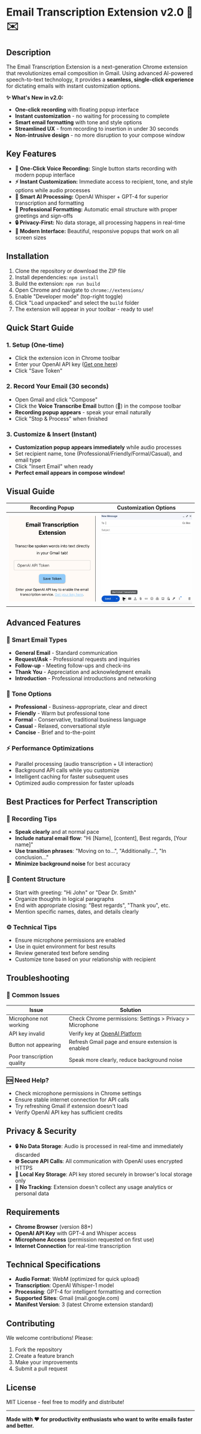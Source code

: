 # Email Transcription Extension v2.0 🎤✉️

## Description
The Email Transcription Extension is a next-generation Chrome extension that revolutionizes email composition in Gmail. Using advanced AI-powered speech-to-text technology, it provides a **seamless, single-click experience** for dictating emails with instant customization options.

**✨ What's New in v2.0:**
- **One-click recording** with floating popup interface
- **Instant customization** - no waiting for processing to complete
- **Smart email formatting** with tone and style options
- **Streamlined UX** - from recording to insertion in under 30 seconds
- **Non-intrusive design** - no more disruption to your compose window

## Key Features
- **🎯 One-Click Voice Recording:** Single button starts recording with modern popup interface
- **⚡ Instant Customization:** Immediate access to recipient, tone, and style options while audio processes
- **🧠 Smart AI Processing:** OpenAI Whisper + GPT-4 for superior transcription and formatting
- **🎨 Professional Formatting:** Automatic email structure with proper greetings and sign-offs
- **🔒 Privacy-First:** No data storage, all processing happens in real-time
- **📱 Modern Interface:** Beautiful, responsive popups that work on all screen sizes

## Installation
1. Clone the repository or download the ZIP file
2. Install dependencies: `npm install`
3. Build the extension: `npm run build`
4. Open Chrome and navigate to `chrome://extensions/`
5. Enable "Developer mode" (top-right toggle)
6. Click "Load unpacked" and select the `build` folder
7. The extension will appear in your toolbar - ready to use!

## Quick Start Guide

### 1. **Setup (One-time)**
- Click the extension icon in Chrome toolbar
- Enter your OpenAI API key ([Get one here](https://platform.openai.com/account/api-keys))
- Click "Save Token"

### 2. **Record Your Email (30 seconds)**
- Open Gmail and click "Compose"
- Click the **Voice Transcribe Email** button (🎤) in the compose toolbar
- **Recording popup appears** - speak your email naturally
- Click "Stop & Process" when finished

### 3. **Customize & Insert (Instant)**
- **Customization popup appears immediately** while audio processes
- Set recipient name, tone (Professional/Friendly/Formal/Casual), and email type
- Click "Insert Email" when ready
- **Perfect email appears in compose window!**

## Visual Guide

| Recording Popup | Customization Options |
|:---------------:|:--------------------:|
| ![Recording Interface](public/icons/popup_visual.png) | ![Customization Panel](public/icons/icons_visual.png) |

## Advanced Features

### 🎯 **Smart Email Types**
- **General Email** - Standard communication
- **Request/Ask** - Professional requests and inquiries  
- **Follow-up** - Meeting follow-ups and check-ins
- **Thank You** - Appreciation and acknowledgment emails
- **Introduction** - Professional introductions and networking

### 🎨 **Tone Options**
- **Professional** - Business-appropriate, clear and direct
- **Friendly** - Warm but professional tone
- **Formal** - Conservative, traditional business language
- **Casual** - Relaxed, conversational style
- **Concise** - Brief and to-the-point

### ⚡ **Performance Optimizations**
- Parallel processing (audio transcription + UI interaction)
- Background API calls while you customize
- Intelligent caching for faster subsequent uses
- Optimized audio compression for faster uploads

## Best Practices for Perfect Transcription

### 🎤 **Recording Tips**
- **Speak clearly** and at normal pace
- **Include natural email flow**: "Hi [Name], [content], Best regards, [Your name]"
- **Use transition phrases**: "Moving on to...", "Additionally...", "In conclusion..."
- **Minimize background noise** for best accuracy

### 📝 **Content Structure**
- Start with greeting: "Hi John" or "Dear Dr. Smith"
- Organize thoughts in logical paragraphs
- End with appropriate closing: "Best regards", "Thank you", etc.
- Mention specific names, dates, and details clearly

### ⚙️ **Technical Tips**
- Ensure microphone permissions are enabled
- Use in quiet environment for best results
- Review generated text before sending
- Customize tone based on your relationship with recipient

## Troubleshooting

### 🔧 **Common Issues**
| Issue | Solution |
|-------|----------|
| Microphone not working | Check Chrome permissions: Settings > Privacy > Microphone |
| API key invalid | Verify key at [OpenAI Platform](https://platform.openai.com/account/api-keys) |
| Button not appearing | Refresh Gmail page and ensure extension is enabled |
| Poor transcription quality | Speak more clearly, reduce background noise |

### 🆘 **Need Help?**
- Check microphone permissions in Chrome settings
- Ensure stable internet connection for API calls
- Try refreshing Gmail if extension doesn't load
- Verify OpenAI API key has sufficient credits

## Privacy & Security

- **🔒 No Data Storage**: Audio is processed in real-time and immediately discarded
- **🌐 Secure API Calls**: All communication with OpenAI uses encrypted HTTPS
- **🔑 Local Key Storage**: API key stored securely in browser's local storage only
- **📱 No Tracking**: Extension doesn't collect any usage analytics or personal data

## Requirements

- **Chrome Browser** (version 88+)
- **OpenAI API Key** with GPT-4 and Whisper access
- **Microphone Access** (permission requested on first use)
- **Internet Connection** for real-time transcription

## Technical Specifications

- **Audio Format**: WebM (optimized for quick upload)
- **Transcription**: OpenAI Whisper-1 model
- **Processing**: GPT-4 for intelligent formatting and correction
- **Supported Sites**: Gmail (mail.google.com)
- **Manifest Version**: 3 (latest Chrome extension standard)

## Contributing

We welcome contributions! Please:
1. Fork the repository
2. Create a feature branch
3. Make your improvements
4. Submit a pull request

## License

MIT License - feel free to modify and distribute!

---

**Made with ❤️ for productivity enthusiasts who want to write emails faster and better.**